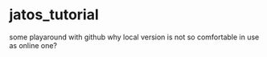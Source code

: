 # jatos_tutorial

some playaround with github
why local version is not so comfortable in use as online one?
